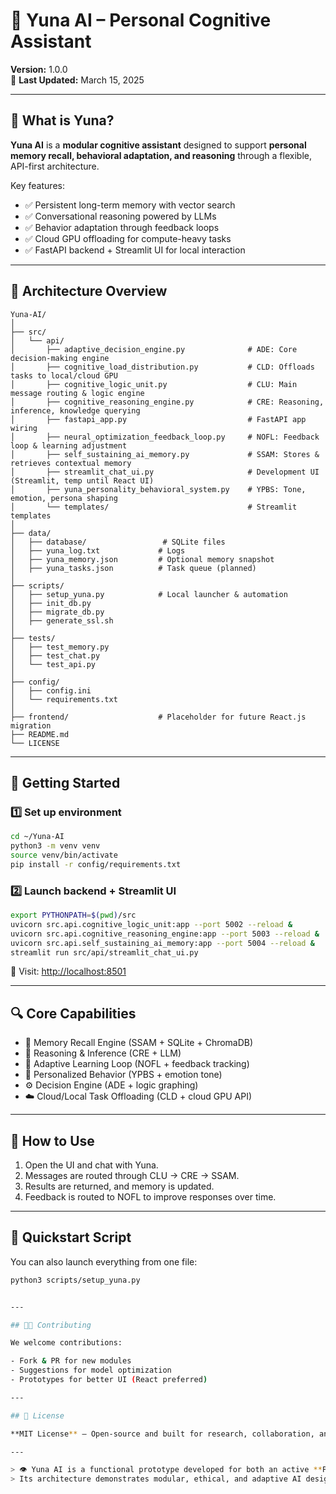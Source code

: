 # 🧠 Yuna AI – Personal Cognitive Assistant

**Version:** 1.0.0  
📅 **Last Updated:** March 15, 2025  

---

## 🌟 What is Yuna?

**Yuna AI** is a **modular cognitive assistant** designed to support **personal memory recall, behavioral adaptation, and reasoning** through a flexible, API-first architecture.

Key features:
- ✅ Persistent long-term memory with vector search
- ✅ Conversational reasoning powered by LLMs
- ✅ Behavior adaptation through feedback loops
- ✅ Cloud GPU offloading for compute-heavy tasks
- ✅ FastAPI backend + Streamlit UI for local interaction

---

## 🧩 Architecture Overview

```text
Yuna-AI/
│
├── src/
│   └── api/
│       ├── adaptive_decision_engine.py              # ADE: Core decision-making engine
│       ├── cognitive_load_distribution.py           # CLD: Offloads tasks to local/cloud GPU
│       ├── cognitive_logic_unit.py                  # CLU: Main message routing & logic engine
│       ├── cognitive_reasoning_engine.py            # CRE: Reasoning, inference, knowledge querying
│       ├── fastapi_app.py                           # FastAPI app wiring
│       ├── neural_optimization_feedback_loop.py     # NOFL: Feedback loop & learning adjustment
│       ├── self_sustaining_ai_memory.py             # SSAM: Stores & retrieves contextual memory
│       ├── streamlit_chat_ui.py                     # Development UI (Streamlit, temp until React UI)
│       ├── yuna_personality_behavioral_system.py    # YPBS: Tone, emotion, persona shaping
│       └── templates/                               # Streamlit templates
│
├── data/
│   ├── database/                 # SQLite files
│   ├── yuna_log.txt             # Logs
│   ├── yuna_memory.json         # Optional memory snapshot
│   ├── yuna_tasks.json          # Task queue (planned)
│
├── scripts/
│   ├── setup_yuna.py            # Local launcher & automation
│   ├── init_db.py
│   ├── migrate_db.py
│   ├── generate_ssl.sh
│
├── tests/
│   ├── test_memory.py
│   ├── test_chat.py
│   └── test_api.py
│
├── config/
│   ├── config.ini
│   └── requirements.txt
│
├── frontend/                    # Placeholder for future React.js migration
├── README.md
└── LICENSE
```

---

## 🚀 Getting Started

### 1️⃣ Set up environment

```bash
cd ~/Yuna-AI
python3 -m venv venv
source venv/bin/activate
pip install -r config/requirements.txt
```

### 2️⃣ Launch backend + Streamlit UI

```bash
export PYTHONPATH=$(pwd)/src
uvicorn src.api.cognitive_logic_unit:app --port 5002 --reload &
uvicorn src.api.cognitive_reasoning_engine:app --port 5003 --reload &
uvicorn src.api.self_sustaining_ai_memory:app --port 5004 --reload &
streamlit run src/api/streamlit_chat_ui.py
```

🔗 Visit: [http://localhost:8501](http://localhost:8501)

---

## 🔍 Core Capabilities

- 🧠 Memory Recall Engine (SSAM + SQLite + ChromaDB)
- 🤖 Reasoning & Inference (CRE + LLM)
- 🔁 Adaptive Learning Loop (NOFL + feedback tracking)
- 👤 Personalized Behavior (YPBS + emotion tone)
- ⚙️ Decision Engine (ADE + logic graphing)
- ☁️ Cloud/Local Task Offloading (CLD + cloud GPU API)

---

## 🧪 How to Use

1. Open the UI and chat with Yuna.
2. Messages are routed through CLU → CRE → SSAM.
3. Results are returned, and memory is updated.
4. Feedback is routed to NOFL to improve responses over time.

---

## 🧠 Quickstart Script

You can also launch everything from one file:

```bash
python3 scripts/setup_yuna.py


---

## 👨‍💻 Contributing

We welcome contributions:

- Fork & PR for new modules
- Suggestions for model optimization
- Prototypes for better UI (React preferred)

---

## 📄 License

**MIT License** – Open-source and built for research, collaboration, and future innovation.

---

> 👁️ Yuna AI is a functional prototype developed for both an active **PhD dissertation** and a **patent submission**.  
> Its architecture demonstrates modular, ethical, and adaptive AI design in real-world personal cognitive assistants.


